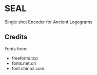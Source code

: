 # SEAL
 Single shot Encoder for Ancient Logograms

## Credits

Fonts from:
 - freefonts.top
 - fonts.net.cn
 - font.chinaz.com
